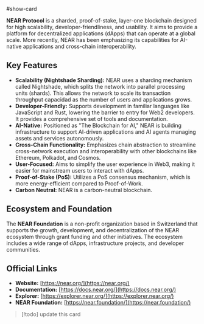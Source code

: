 #show-card

**NEAR Protocol** is a sharded, proof-of-stake, layer-one blockchain designed for high scalability, developer-friendliness, and usability. It aims to provide a platform for decentralized applications (dApps) that can operate at a global scale. More recently, NEAR has been emphasizing its capabilities for AI-native applications and cross-chain interoperability.

## Key Features

-   **Scalability (Nightshade Sharding):** NEAR uses a sharding mechanism called Nightshade, which splits the network into parallel processing units (shards). This allows the network to scale its transaction throughput capacidad as the number of users and applications grows.
-   **Developer-Friendly:** Supports development in familiar languages like JavaScript and Rust, lowering the barrier to entry for Web2 developers. It provides a comprehensive set of tools and documentation.
-   **AI-Native:** Positioned as "The Blockchain for AI," NEAR is building infrastructure to support AI-driven applications and AI agents managing assets and services autonomously.
-   **Cross-Chain Functionality:** Emphasizes chain abstraction to streamline cross-network execution and interoperability with other blockchains like Ethereum, Polkadot, and Cosmos.
-   **User-Focused:** Aims to simplify the user experience in Web3, making it easier for mainstream users to interact with dApps.
-   **Proof-of-Stake (PoS):** Utilizes a PoS consensus mechanism, which is more energy-efficient compared to Proof-of-Work.
-   **Carbon Neutral:** NEAR is a carbon-neutral blockchain.

## Ecosystem and Foundation

The **NEAR Foundation** is a non-profit organization based in Switzerland that supports the growth, development, and decentralization of the NEAR ecosystem through grant funding and other initiatives. The ecosystem includes a wide range of dApps, infrastructure projects, and developer communities.

## Official Links

-   **Website:** [https://near.org/](https://near.org/)
-   **Documentation:** [https://docs.near.org/](https://docs.near.org/)
-   **Explorer:** [https://explorer.near.org/](https://explorer.near.org/)
-   **NEAR Foundation:** [https://near.foundation/](https://near.foundation/)

>[!todo]
> update this card